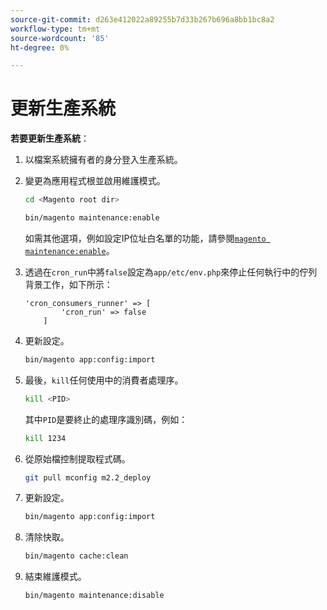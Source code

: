 ```yaml
---
source-git-commit: d263e412022a89255b7d33b267b696a8bb1bc8a2
workflow-type: tm+mt
source-wordcount: '85'
ht-degree: 0%

---
```

# 更新生產系統

**若要更新生產系統**：

1. 以檔案系統擁有者的身分登入生產系統。
1. 變更為應用程式根並啟用維護模式。

   ```bash
   cd <Magento root dir>
   ```

   ```bash
   bin/magento maintenance:enable
   ```

   如需其他選項，例如設定IP位址白名單的功能，請參閱[`magento maintenance:enable`](../installation/tutorials/maintenance-mode.md)。

1. 透過在`cron_run`中將`false`設定為`app/etc/env.php`來停止任何執行中的佇列背景工作，如下所示：

   ```php?start_inline=1
   'cron_consumers_runner' => [
           'cron_run' => false
       ]
   ```

1. 更新設定。

   ```bash
   bin/magento app:config:import
   ```

1. 最後，`kill`任何使用中的消費者處理序。

   ```bash
   kill <PID>
   ```

   其中`PID`是要終止的處理序識別碼，例如：

   ```bash
   kill 1234
   ```

1. 從原始檔控制提取程式碼。

   ```bash
   git pull mconfig m2.2_deploy
   ```

1. 更新設定。

   ```bash
   bin/magento app:config:import
   ```

1. 清除快取。

   ```bash
   bin/magento cache:clean
   ```

1. 結束維護模式。

   ```bash
   bin/magento maintenance:disable
   ```
